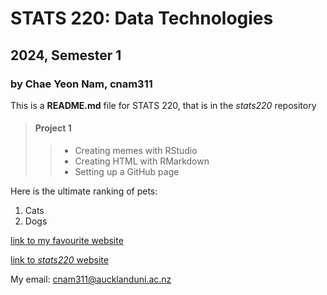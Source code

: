 # STATS 220: Data Technologies
## 2024, Semester 1
### by Chae Yeon Nam, cnam311

This is a **README.md** file for STATS 220, that is in the *stats220* repository

> #### Project 1
>> - Creating memes with RStudio
>> - Creating HTML with RMarkdown
>> - Setting up a GitHub page

Here is the ultimate ranking of pets:
1. Cats
2. Dogs

[link to my favourite website](https://sudokuexchange.com/play/)

[link to *stats220* website](https://namnaan.github.io/stats220/)

My email: <cnam311@aucklanduni.ac.nz>
